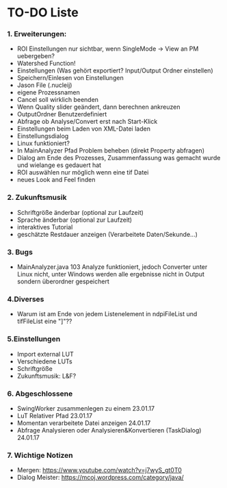 
# TO-DO Liste #

### 1. Erweiterungen: ###
* ROI Einstellungen nur sichtbar, wenn SingleMode -> View an PM uebergeben?
* Watershed Function!
* Einstellungen (Was gehört exportiert? Input/Output Ordner einstellen)
* Speichern/Einlesen von Einstellungen
* Jason File (.nucleij)
* eigene Prozessnamen
* Cancel soll wirklich beenden
* Wenn Quality slider geändert, dann berechnen ankreuzen
* OutputOrdner Benutzerdefiniert
* Abfrage ob Analyse/Convert erst nach Start-Klick
* Einstellungen beim Laden von XML-Datei laden
* Einstellungsdialog
* Linux funktioniert?
* In MainAnalyzer Pfad Problem beheben (direkt Property abfragen)
* Dialog am Ende des Prozesses, Zusammenfassung was gemacht wurde und wielange es gedauert hat
* ROI auswählen nur möglich wenn eine tif Datei
* neues Look and Feel finden


### 2. Zukunftsmusik ###
* Schriftgröße änderbar (optional zur Laufzeit)
* Sprache änderbar (optional zur Laufzeit)
* interaktives Tutorial
* geschätzte Restdauer anzeigen (Verarbeitete Daten/Sekunde...)

### 3. Bugs ###
* MainAnalyzer.java 103 Analyze funktioniert, jedoch Converter unter Linux nicht, unter Windows werden alle ergebnisse nicht in Output sondern überordner gespeichert

### 4.Diverses ###
* Warum ist am Ende von jedem Listenelement in ndpiFileList und tifFileList eine "]"??

### 5.Einstellungen ###
* Import external LUT
* Verschiedene LUTs
* Schriftgröße
* Zukunftsmusik: L&F?



### 6. Abgeschlossene ###
* SwingWorker zusammenlegen zu einem                                23.01.17
* LuT Relativer Pfad                                                23.01.17
* Momentan verarbeitete Datei anzeigen                              24.01.17
* Abfrage Analysieren oder Analysieren&Konvertieren (TaskDialog)    24.01.17


### 7. Wichtige Notizen ###
* Mergen: https://www.youtube.com/watch?v=j7wyS_gt0T0
* Dialog Meister: https://mcoj.wordpress.com/category/java/